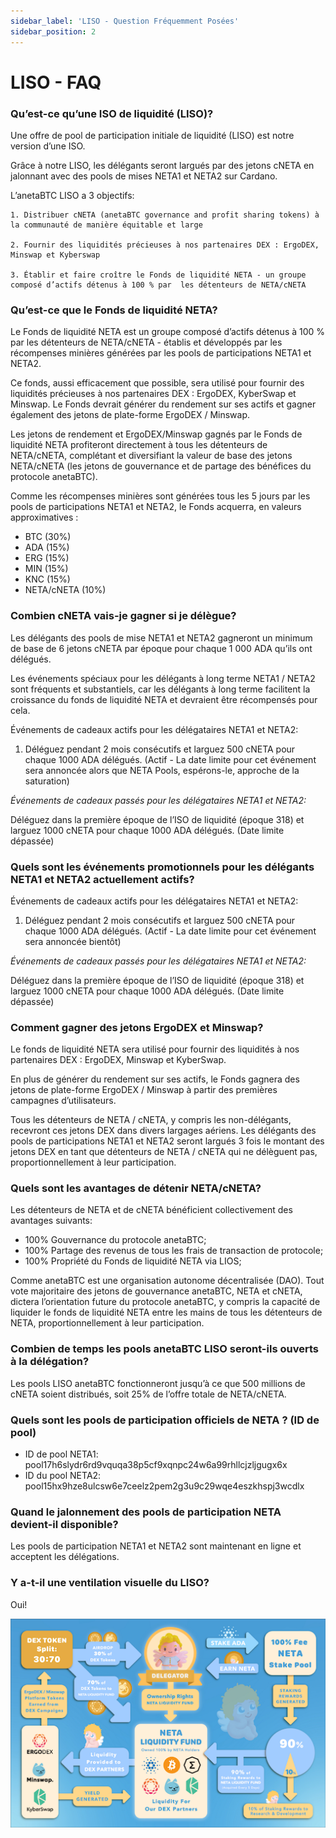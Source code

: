 ```yaml
---
sidebar_label: 'LISO - Question Fréquemment Posées'
sidebar_position: 2
---
```

# LISO - FAQ

### Qu’est-ce qu’une ISO de liquidité (LISO)?

Une offre de pool de participation initiale de liquidité (LISO) est notre version d’une ISO.

Grâce à notre LISO, les délégants seront largués par des jetons cNETA en jalonnant avec des pools de mises NETA1 et NETA2 sur Cardano.

L’anetaBTC LISO a 3 objectifs:

    1. Distribuer cNETA (anetaBTC governance and profit sharing tokens) à la communauté de manière équitable et large

    2. Fournir des liquidités précieuses à nos partenaires DEX : ErgoDEX, Minswap et Kyberswap

    3. Établir et faire croître le Fonds de liquidité NETA - un groupe composé d’actifs détenus à 100 % par  les détenteurs de NETA/cNETA




### Qu’est-ce que le Fonds de liquidité NETA?

Le Fonds de liquidité NETA est un groupe composé d’actifs détenus à 100 % par les détenteurs de NETA/cNETA - établis et développés par les récompenses minières générées par les pools de participations NETA1 et NETA2.

Ce fonds, aussi efficacement que possible, sera utilisé pour fournir des liquidités précieuses à nos partenaires DEX : ErgoDEX, KyberSwap et Minswap. Le Fonds devrait générer du rendement sur ses actifs et gagner également des jetons de plate-forme ErgoDEX / Minswap.

Les jetons de rendement et ErgoDEX/Minswap gagnés par le Fonds de liquidité NETA profiteront directement à tous les détenteurs de NETA/cNETA, complétant et diversifiant la valeur de base des jetons NETA/cNETA (les jetons de gouvernance et  de partage des bénéfices du  protocole anetaBTC).

Comme les récompenses minières sont générées tous les 5 jours par les pools de participations NETA1 et NETA2, le Fonds acquerra, en valeurs approximatives :

 * BTC (30%)
 * ADA (15%)
 * ERG (15%)
 * MIN (15%)
 * KNC (15%)
 * NETA/cNETA (10%)

### Combien cNETA vais-je gagner si je délègue?

Les délégants des pools de mise NETA1 et NETA2 gagneront un minimum de base de 6 jetons cNETA par époque pour chaque 1 000 ADA qu’ils ont délégués.

Les événements spéciaux pour les délégants à long terme NETA1 / NETA2 sont fréquents et substantiels, car les délégants à long terme facilitent la croissance du fonds de liquidité NETA et devraient être récompensés pour cela.

[//]: # (The following 11 lines repeat themselves in the next section.)
[//]: # (consider merging them for better reading)

Événements de cadeaux actifs pour les délégataires NETA1 et NETA2:

1. Déléguez pendant 2 mois consécutifs et larguez 500 cNETA pour chaque 1000 ADA délégués. (Actif - La date limite pour cet événement sera annoncée alors que NETA Pools, espérons-le, approche de la saturation)


*Événements de cadeaux passés pour les délégataires NETA1 et NETA2:*

Déléguez dans la première époque de l’ISO de liquidité (époque 318) et larguez 1000 cNETA pour chaque 1000 ADA délégués. (Date limite dépassée)




### Quels sont les événements promotionnels pour les délégants NETA1 et NETA2 actuellement actifs?

Événements de cadeaux actifs pour les délégataires NETA1 et NETA2:

1. Déléguez pendant 2 mois consécutifs et larguez 500 cNETA pour chaque 1000 ADA délégués. (Actif - La date limite pour cet événement sera annoncée bientôt)


*Événements de cadeaux passés pour les délégataires NETA1 et NETA2:*

Déléguez dans la première époque de l’ISO de liquidité (époque 318) et larguez 1000 cNETA pour chaque 1000 ADA délégués. (Date limite dépassée)


### Comment gagner des jetons ErgoDEX et Minswap?

Le fonds de liquidité NETA sera utilisé pour fournir des liquidités à nos partenaires DEX : ErgoDEX, Minswap et KyberSwap.

En plus de générer du rendement sur ses actifs, le Fonds gagnera des jetons de plate-forme ErgoDEX / Minswap à partir des premières campagnes d’utilisateurs.

Tous les détenteurs de NETA / cNETA, y compris les non-délégants, recevront ces jetons DEX dans divers largages aériens. Les délégants des pools de participations NETA1 et NETA2 seront largués 3 fois le montant des jetons DEX en tant que détenteurs de NETA / cNETA qui ne délèguent pas, proportionnellement à leur participation.

### Quels sont les avantages de détenir NETA/cNETA?

Les détenteurs de NETA et de cNETA bénéficient collectivement des avantages suivants:

 * 100% Gouvernance du protocole anetaBTC;
 * 100% Partage des revenus de tous les frais de transaction de protocole;
 * 100% Propriété du Fonds de liquidité NETA via LIOS; 

Comme anetaBTC est une organisation autonome décentralisée (DAO). Tout vote majoritaire des  jetons de gouvernance anetaBTC, NETA et cNETA, dictera l’orientation future du  protocole anetaBTC, y compris la capacité de liquider le fonds de liquidité NETA entre les mains de tous les détenteurs de NETA, proportionnellement à leur participation.



### Combien de temps les pools anetaBTC LISO seront-ils ouverts à la délégation?

Les pools LISO anetaBTC fonctionneront jusqu’à ce que 500 millions de cNETA soient distribués, soit 25% de l’offre totale de NETA/cNETA.




### Quels sont les pools de participation officiels de NETA ? (ID de pool)

 * ID de pool NETA1: pool17h6slydr6rd9vquqa38p5cf9xqnpc24w6a99rhllcjzljgugx6x
 * ID du pool NETA2: pool15hx9hze8ulcsw6e7ceelz2pem2g3u9c29wqe4eszkhspj3wcdlx




### Quand le jalonnement des pools de participation NETA devient-il disponible?

Les pools de participation NETA1 et NETA2 sont maintenant en ligne et acceptent les délégations.





### Y a-t-il une ventilation visuelle du LISO?

Oui!

![Liso](../../../static/img/liso/liso.png "LISO Explanation")

